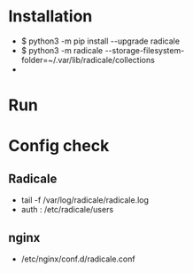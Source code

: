 # Installation
- $ python3 -m pip install --upgrade radicale
- $ python3 -m radicale --storage-filesystem-folder=~/.var/lib/radicale/collections
- 
# Run

# Config check
## Radicale
-  tail -f /var/log/radicale/radicale.log
-  auth : /etc/radicale/users 
## nginx
-  /etc/nginx/conf.d/radicale.conf

